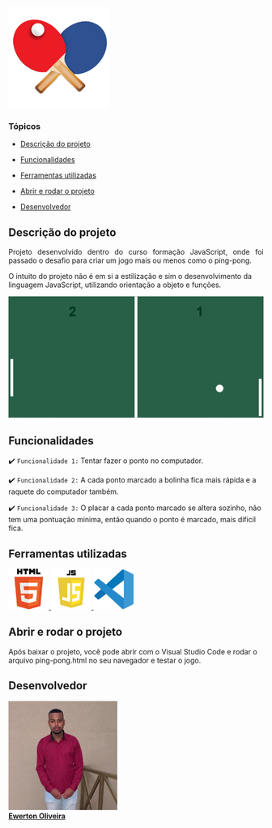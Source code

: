 <img src="https://github.com/EwertonOliveirax/Ping-Pong/blob/main/img/ping-pong.png" alt="Logo Ping-Pong" width="200"/>

### Tópicos 

- [Descrição do projeto](#descrição-do-projeto)

- [Funcionalidades](#funcionalidades)

- [Ferramentas utilizadas](#ferramentas-utilizadas)

- [Abrir e rodar o projeto](#abrir-e-rodar-o-projeto)

- [Desenvolvedor](#desenvolvedor)

## Descrição do projeto 

<p align="justify">
 Projeto desenvolvido dentro do curso formação JavaScript, onde foi passado o desafio para criar um jogo mais ou menos como o ping-pong.

O intuito do projeto não é em si a estilização e sim o desenvolvimento da linguagem JavaScript, utilizando orientação a objeto e funções.
</p>

![Descrição do projeto Ping-Pong](https://github.com/EwertonOliveirax/Ping-Pong/blob/main/img/tela.png)
</p>

## Funcionalidades

:heavy_check_mark: `Funcionalidade 1:` Tentar fazer o ponto no computador.

:heavy_check_mark: `Funcionalidade 2:` A cada ponto marcado a bolinha fica mais rápida e a raquete do computador também.

:heavy_check_mark: `Funcionalidade 3:` O placar a cada ponto marcado se altera sozinho, não tem uma pontuação minima, então quando o ponto é marcado, mais dificil fica.

## Ferramentas utilizadas

<a href="https://developer.mozilla.org/pt-BR/docs/Web/HTML" target="_blank"> <img src="https://github.com/EwertonOliveirax/Ping-Pong/blob/main/img/logo_html5.png" alt="HTML5" width="80" height="80"/> </a> <a href="https://www.javascript.com/about" target="_blank"> <img src="https://github.com/EwertonOliveirax/Ping-Pong/blob/main/img/logo_javaScript.png" alt="JavaScript" width="80" height="80"/> </a> <a href="https://code.visualstudio.com/" target="_blank"> <img src="https://github.com/EwertonOliveirax/Ping-Pong/blob/main/img/logo_visual.png" alt="VisualCode" width="80" height="80"/> </a>

###

## Abrir e rodar o projeto

Após baixar o projeto, você pode abrir com o Visual Studio Code e rodar o arquivo ping-pong.html no seu navegador e testar o jogo. 

## Desenvolvedor

[<img src="https://github.com/EwertonOliveirax/Ping-Pong/blob/main/img/desenvolvedor.jpg" width=215><br><b>Ewerton Oliveira</b>](https://github.com/EwertonOliveirax) 
